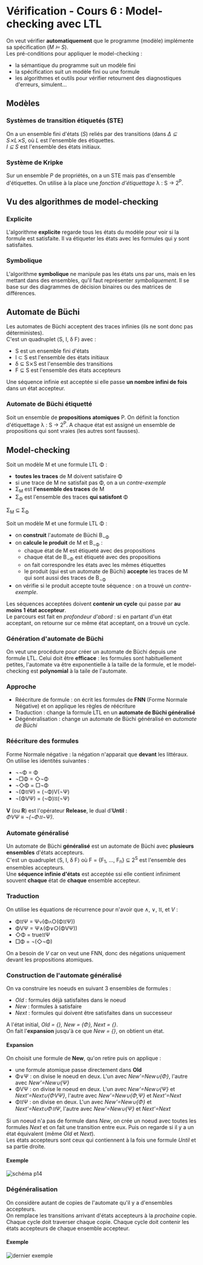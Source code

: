 # Vérification - Cours 6 : Model-checking avec LTL

On veut vérifier **automatiquement** que le programme (modèle) implémente sa
spécification (*M ⊨ S*).  
Les pré-conditions pour appliquer le model-checking :

- la sémantique du programme suit un modèle fini
- la spécification suit un modèle fini ou une formule
- les algorithmes et outils pour vérifier retournent des diagnostiques
d'erreurs, simulent...

## Modèles

### Systèmes de transition étiquetés (STE)

On a un ensemble fini d'états (*S*) reliés par des transitions (dans *&Delta; ⊆
  S⨯L⨯S*, où *L* est l'ensemble des étiquettes.  
*I ⊆ S* est l'ensemble des états initiaux.

### Système de Kripke

Sur un ensemble *P* de propriétés, on a un STE mais pas d'ensemble
d'étiquettes. On utilise à la place une *fonction d'étiquettage*
&lambda; : S &rarr; 2<sup>P</sup>.

## Vu des algorithmes de model-checking

### Explicite

L'algorithme **explicite** regarde tous les états du modèle pour voir si la
formule est satisfaite. Il va étiqueter les états avec les formules
qui y sont satisfaites.

### Symbolique

L'algorithme **symbolique** ne manipule pas les états uns par uns, mais en les
mettant dans des ensembles, qu'il faut représenter *symboliquement*. Il se
base sur des diagrammes de décision binaires ou des matrices de différences.

## Automate de Büchi

Les automates de Büchi acceptent des traces infinies (ils ne sont donc pas
  déterministes).  
C'est un quadruplet ⟨S, I, δ F⟩ avec :

- S est un ensemble fini d'états
- I ⊂ S est l'ensemble des états initiaux
- δ ⊆ S⨯S est l'ensemble des transitions
- F ⊆ S est l'ensemble des états accepteurs

Une séquence infinie est acceptée si elle passe **un nombre infini de fois**
dans un état accepteur.

### Automate de Büchi étiquetté

Soit un ensemble de **propositions atomiques** P. On définit la fonction
d'étiquettage &lambda; : S &rarr; 2<sup>P</sup>. A chaque état est assigné un
ensemble de propositions qui sont vraies (les autres sont fausses).

## Model-checking

Soit un modèle M et une formule LTL Φ :

- **toutes les traces** de M doivent satisfaire Φ
- si une trace de M ne satisfait pas Φ, on a un *contre-exemple*
- Σ<sub>M</sub> est **l'ensemble des traces** de M
- Σ<sub>Φ</sub> est l'ensemble des traces **qui satisfont** Φ

Σ<sub>M</sub> &sube; Σ<sub>Φ</sub>

Soit un modèle M et une formule LTL Φ :

- on **construit** l'automate de Büchi B<sub>¬Φ</sub>
- on **calcule le produit** de M et B<sub>¬Φ</sub> :
  + chaque état de M est étiqueté avec des propositions
  + chaque état de B<sub>¬Φ</sub> est étiqueté avec des propositions
  + on fait correspondre les états avec les mêmes étiquettes
  + le produit (qui est un automate de Büchi) **accepte** les traces de M qui
    sont aussi des traces de B<sub>¬Φ</sub>
- on vérifie si le produit accepte toute séquence : on a trouvé un
*contre-exemple*.

Les séquences acceptées doivent **contenir un cycle** qui passe par **au
moins 1 état accepteur**.  
Le parcours est fait en *profondeur d'abord* : si en partant d'un état
acceptant, on retourne sur ce même état acceptant, on a trouvé un cycle.

### Génération d'automate de Büchi

On veut une procédure pour créer un automate de Büchi depuis une formule LTL.
Celui doit être **efficace** : les formules sont habituellement petites,
l'automate va être exponentielle à la taille de la formule, et le
model-checking est **polynomial** à la taile de l'automate.  

### Approche

- Réécriture de formule : on écrit les formules de **FNN** (Forme Normale
  Négative) et on applique les règles de réécriture
- Traduction : change la formule LTL en un **automate de Büchi généralisé**
- Dégénéralisation : change un automate de Büchi généralisé en *automate de
Büchi*

### Réécriture des formules

Forme Normale négative : la négation n'apparait que **devant** les
littéraux. On utilise les identités suivantes :

- ¬¬Φ = Φ
- ¬□Φ = ◇¬Φ
- ¬◇Φ = □¬Φ
- ¬(Φ&#120088;Ψ) = (¬Φ)V(¬Ψ)
- ¬(ΦVΨ) = (¬Φ)&#120088;(¬Ψ)

**V** (ou **R**) est l'opérateur **Release**, le dual d'**Until** :  
*ΦVΨ &equiv; &not;(&not;Φ&#120088;¬Ψ)*.

### Automate généralisé

Un automate de Büchi **généralisé** est un automate de Büchi avec **plusieurs
ensembles** d'états accepteurs.  
C'est un quadruplet ⟨S, I, δ F⟩ où
F = {F<sub>1</sub>, ..., F<sub>n</sub>} ⊆ 2<sup>S</sup> est l'ensemble des
ensembles accepteurs.  
Une **séquence infinie d'états** est acceptée ssi elle contient infiniment
souvent **chaque** état de **chaque** ensemble accepteur.  

### Traduction

On utilise les équations de récurrence pour n'avoir que &and;, &or;, &#120088;,
et *V* :  

- Φ&#120088;Ψ = Ψ&or;(Φ&and;○(Φ&#120088;Ψ))
- ΦVΨ = Ψ&and;(Φ&or;○(ΦVΨ))
- ◇Φ = true&#120088;Ψ
- □Φ = ¬(◇¬Φ)

On a besoin de *V* car on veut une FNN, donc des négations uniquement devant
les propositions atomiques.  

### Construction de l'automate généralisé

On va construire les noeuds en suivant 3 ensembles de formules :

- *Old* : formules déjà satisfaites dans le noeud
- *New* : formules à satisfaire
- *Next* : formules qui doivent être satisfaites dans un successeur

A l'état initial, *Old = {}, New = {Φ}, Next = {}*.  
On fait l'**expansion** jusqu'à ce que *New = {}*, on obtient un état.

#### Expansion

On choisit une formule de **New**, qu'on retire puis on applique :

- une formule atomique passe directement dans **Old**
- Φ&or;Ψ : on divise le noeud en deux. L'un avec *New'=New∪{Φ}*, l'autre avec
*New'=New∪{Ψ}*  
- ΦVΨ : on divise le noeud en deux. L'un avec *New'=New∪{Ψ}* et
*Next'=Next∪{ΦVΨ}*, l'autre avec *New'=New∪{Φ,Ψ}* et *Next'=Next*
- Φ&#120088;Ψ : on divise en deux. L'un avec *New'=New∪{Φ}* et
*Next'=Next∪Φ&#120088;Ψ*, l'autre avec *New'=New∪{Ψ}* et *Next'=Next*

Si un noeud n'a pas de formule dans *New*, on crée un noeud avec toutes les
formules *Next* et on fait une transition entre eux. Puis on regarde si il y a
un état équivalent (même *Old* et *Next*).  
Les états accepteurs sont ceux qui contiennent à la fois une formule *Until*
et sa partie droite.

#### Exemple

![schéma p14](img/cours6/6_01.png)

### Dégénéralisation

On considère autant de copies de l'automate qu'il y a d'ensembles accepteurs.  
On remplace les transitions arrivant d'états accepteurs à la *prochaine*
copie.  
Chaque cycle doit traverser chaque copie. Chaque cycle doit contenir les états
accepteurs de chaque ensemble accepteur.

#### Exemple

![dernier exemple](img/cours6/6_02.png)
